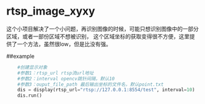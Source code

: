 # rtsp_image_xyxy
这个小项目解决了一个小问题，再识别图像的时候，可能只想识别图像中的一部分区域，或者一部份区域不想被识别，
这个区域坐标的获取变得很不方便，这里提供了一个方法，虽然很low，但是比没有强。

##example
```python
    #创建显示对象
    #参数1：rtsp_url rtsp流url地址
    #参数2：interval opencv跳针间隔，默认10
    #参数3：ouput_file_path 最后输出坐标的文件名，默认point.txt
    dis = display(rtsp_url="rtsp://127.0.0.1:8554/test", interval=10)
    dis.run()
```
